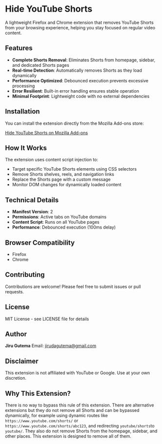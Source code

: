 # Hide YouTube Shorts

A lightweight Firefox and Chrome extension that removes YouTube Shorts from your browsing experience, helping you stay focused on regular video content.

## Features

* **Complete Shorts Removal**: Eliminates Shorts from homepage, sidebar, and dedicated Shorts pages
* **Real-time Detection**: Automatically removes Shorts as they load dynamically
* **Performance Optimized**: Debounced execution prevents excessive processing
* **Error Resilient**: Built-in error handling ensures stable operation
* **Minimal Footprint**: Lightweight code with no external dependencies

## Installation

You can install the extension directly from the Mozilla Add-ons store:

[Hide YouTube Shorts on Mozilla Add-ons](https://addons.mozilla.org/en-US/firefox/addon/hide-youtube-short)

## How It Works

The extension uses content script injection to:

* Target specific YouTube Shorts elements using CSS selectors
* Remove Shorts shelves, reels, and navigation links
* Replace the Shorts page with a custom message
* Monitor DOM changes for dynamically loaded content

## Technical Details

* **Manifest Version**: 2
* **Permissions**: Active tabs on YouTube domains
* **Content Script**: Runs on all YouTube pages
* **Performance**: Debounced execution (100ms delay)

## Browser Compatibility

* Firefox
* Chrome

## Contributing

Contributions are welcome! Please feel free to submit issues or pull requests.

## License

MIT License - see LICENSE file for details

## Author

**Jiru Gutema**
Email: [jirudagutema@gmail.com](mailto:jirudagutema@gmail.com)

## Disclaimer

This extension is not affiliated with YouTube or Google. Use at your own discretion.

## Why This Extension?

There is no way to bypass this rule of this extension. There are alternative extensions but they do not remove all Shorts and can be bypassed dynamically, for example using dynamic routes like `https://www.youtube.com/shorts/` or `https://www.youtube.com/shorts/abc123`, and redirecting `youtube/shorts`to `youtube/`. They also do not remove Shorts from the homepage, sidebar, and other places. This extension is designed to remove all of them.

